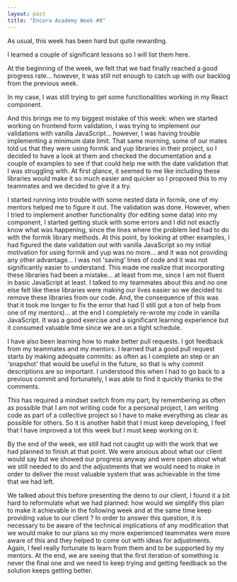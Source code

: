 ```yaml
---
layout: post
title: "Encora Academy Week #8"
---
```


As usual, this week has been hard but quite rewarding.

I learned a couple of significant lessons so I will list them here.

At the beginning of the week, we felt that we had finally reached a good progress rate... however, it was still not enough to catch up with our backlog from the previous week.

 In my case, I was still trying to get some functionalities working in my React component. 

And this brings me to my biggest mistake of this week: when we started working on frontend form validation, I was trying to implement our validations with vanilla JavaScript... however, I was having trouble implementing a minimum date limit. That same morning, some of our mates told us that they were using formik and yup libraries in their project, so I decided to have a look at them and checked the documentation and a couple of examples to see if that could help me with the date validation that I was struggling with. At first glance, it seemed to me like including these libraries would make it so much easier and quicker so I proposed this to my teammates and we decided to give it a try. 

I started running into trouble with some nested data in formik, one of my mentors helped me to figure it out. The validation was done. However, when I tried to implement another functionality (for editing some data) into my component, I started getting stuck with some errors and I did not exactly know what was happening, since the lines where the problem lied had to do with the formik library methods. At this point, by looking at other examples, I had figured the date validation out with vanilla JavaScript so my initial motivation for using formik and yup was no more... and it was not providing any other advantage... I was not 'saving' lines of code and it was not significantly easier to understand. This made me realize that incorporating these libraries had been a mistake... at least from me, since I am not fluent in basic JavaScript at least. I talked to my teammates about this and no one else felt like these libraries were making our lives easier so we decided to remove these libraries from our code. And, the consequence of this was that it took me longer to fix the error that  had (I still got a ton of help from one of my mentors)... at the end I completely re-wrote my code in vanilla JavaScript. It was a good exercise and a significant learning experience but it consumed valuable time since we are on a tight schedule.

I have also been learning how to make better pull requests. I got feedback from my teammates and my mentors. I learned that a good pull request starts by making adequate commits: as often as I complete an step or an 'snapshot' that would be useful in the future, so that is why commit descriptions are so important. I understood this when I had to go back to a previous commit and fortunately, I was able to find it quickly thanks to the comments.  

This has required a mindset switch from my part, by remembering as often as possible that I am not writing code for a personal project, I am writing code as part of a collective project so I have to make everything as clear as possible for others. So it is another habit that I must keep developing, I feel that I have improved a lot this week but I must keep working on it. 

By the end of the week, we still had not caught up with the work that we had planned to finish at that point. We were anxious about what our client would say but we showed our progress anyway and were open about what we still needed to do and the adjustments that we would need to make in order to deliver the most valuable system that was achievable in the time that we had left. 

We talked about this before presenting the demo to our client, I found it a bit hard to reformulate what we had planned: how would we simplify this plan to make it achievable in the following week and at the same time keep providing value to our client ? In order to answer this question, it is necessary to be aware of the technical implications of any modification that we would make to our plans so my more experienced teammates were more aware of this and they helped to come out with ideas for adjustments. Again, I feel really fortunate to learn from them and to be supported by my mentors. At the end, we are seeing that the first iteration of something is never the final one and we need to keep trying and getting feedback so the solution keeps getting better.
